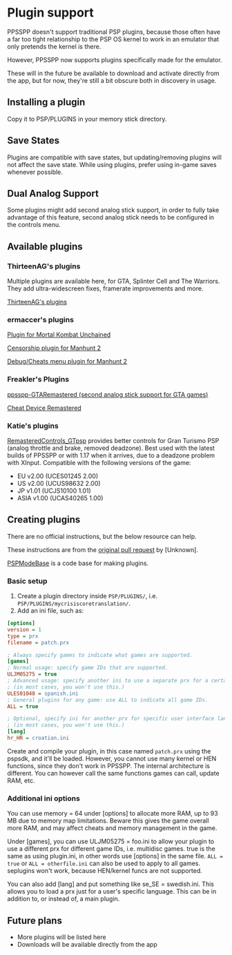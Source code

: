 # Plugin support

PPSSPP doesn't support traditional PSP plugins, because those often have a far too tight relationship to the PSP OS kernel to work in an emulator that only pretends the kernel is there.

However, PPSSPP now supports plugins specifically made for the emulator.

These will in the future be available to download and activate directly from the app, but for now, they're still a bit obscure both in discovery in usage.

## Installing a plugin

Copy it to PSP/PLUGINS in your memory stick directory.

## Save States

Plugins are compatible with save states, but updating/removing plugins will not affect the save state. While using plugins, prefer using in-game saves whenever possible.

## Dual Analog Support

Some plugins might add second analog stick support, in order to fully take advantage of this feature, second analog stick needs to be configured in the controls menu.

## Available plugins

### ThirteenAG's plugins

Multiple plugins are available here, for GTA, Splinter Cell and The Warriors. They add ultra-widescreen fixes, framerate improvements and more.

[ThirteenAG's plugins](https://github.com/ThirteenAG/WidescreenFixesPack/releases?q=PPSSPP&expanded=true)

### ermaccer's plugins

[Plugin for Mortal Kombat Unchained](https://ermaccer.github.io/posts/mkuhook/)

[Censorship plugin for Manhunt 2](https://ermaccer.github.io/posts/mh2censorshippatch/)

[Debug/Cheats menu plugin for Manhunt 2](https://ermaccer.github.io/posts/mh2menupsp/)

### Freakler's Plugins

[ppsspp-GTARemastered (second analog stick support for GTA games)](https://github.com/Freakler/ppsspp-GTARemastered)

[Cheat Device Remastered](http://cheatdeviceremastered.com/)

### Katie's plugins

[RemasteredControls_GTpsp](https://github.com/Kethen/RemasteredControls_GTpsp) provides better controls for Gran Turismo PSP (analog throttle and brake, removed deadzone). Best used with the latest builds of PPSSPP or with 1.17 when it arrives, due to a deadzone problem with XInput. Compatible with the following versions of the game:

* EU v2.00 (UCES01245 2.00)
* US v2.00 (UCUS98632 2.00)
* JP v1.01 (UCJS10100 1.01)
* ASIA v1.00 (UCAS40265 1.00)

## Creating plugins

There are no official instructions, but the below resource can help.

These instructions are from the [original pull request](https://github.com/hrydgard/ppsspp/pull/13335) by [Unknown].

[PSPModeBase](https://github.com/xan1242/PSPModBase) is a code base for making plugins.

### Basic setup

1. Create a plugin directory inside `PSP/PLUGINS/`, i.e. `PSP/PLUGINS/mycrisiscoretranslation/`.
2. Add an ini file, such as:
```ini
[options]
version = 1
type = prx
filename = patch.prx

; Always specify games to indicate what games are supported.
[games]
; Normal usage: specify game IDs that are supported.
ULJM05275 = true
; Advanced usage: specify another ini to use a separate prx for a certain game ID.
; (in most cases, you won't use this.)
ULES01048 = spanish.ini
; General plugins for any game: use ALL to indicate all game IDs.
ALL = true

; Optional, specify ini for another prx for specific user interface languages.
; (in most cases, you won't use this.)
[lang]
hr_HR = croatian.ini
```

Create and compile your plugin, in this case named `patch.prx` using the pspsdk, and it'll be loaded. However, you cannot use many kernel or HEN functions, since they don't work in PPSSPP. The internal architecture is different. You can however call the same functions games can call, update RAM, etc.

### Additional ini options

You can use memory = 64 under [options] to allocate more RAM, up to 93 MB due to memory map limitations. Beware this gives the game overall more RAM, and may affect cheats and memory management in the game.

Under [games], you can use ULJM05275 = foo.ini to allow your plugin to use a different prx for different game IDs, i.e. multidisc games. true is the same as using plugin.ini, in other words use [options] in the same file. `ALL = true` or `ALL = otherfile.ini` can also be used to apply to all games. seplugins won't work, because HEN/kernel funcs are not supported.

You can also add [lang] and put something like se_SE = swedish.ini. This allows you to load a prx just for a user's specific language. This can be in addition to, or instead of, a main plugin.

## Future plans

* More plugins will be listed here
* Downloads will be available directly from the app
